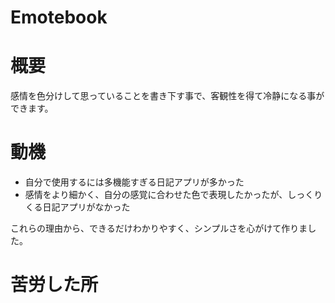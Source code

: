 # Emotebook

# 概要
感情を色分けして思っていることを書き下す事で、客観性を得て冷静になる事ができます。

# 動機
* 自分で使用するには多機能すぎる日記アプリが多かった
* 感情をより細かく、自分の感覚に合わせた色で表現したかったが、しっくりくる日記アプリがなかった

これらの理由から、できるだけわかりやすく、シンプルさを心がけて作りました。

# 苦労した所
